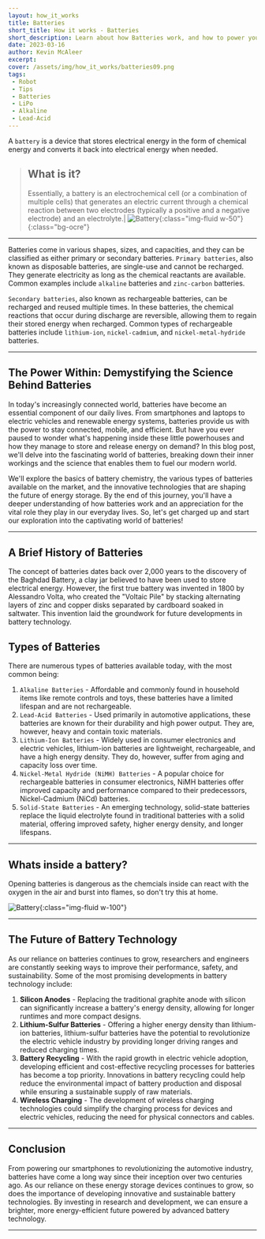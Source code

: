 ```yaml
---
layout: how_it_works
title: Batteries
short_title: How it works - Batteries
short_description: Learn about how Batteries work, and how to power your projects
date: 2023-03-16
author: Kevin McAleer
excerpt: 
cover: /assets/img/how_it_works/batteries09.png
tags:
 - Robot
 - Tips
 - Batteries
 - LiPo
 - Alkaline
 - Lead-Acid
---
```


A `battery` is a device that stores electrical energy in the form of chemical energy and converts it back into electrical energy when needed.

> ## What is it?
>
> Essentially, a battery is an electrochemical cell (or a combination of multiple cells) that generates an electric current through a chemical reaction between two electrodes (typically a positive and a negative electrode) and an electrolyte.| ![Battery](/assets/img/how_it_works/batteries08.png){:class="img-fluid w-50"}
{:class="bg-ocre"}

---

Batteries come in various shapes, sizes, and capacities, and they can be classified as either primary or secondary batteries. `Primary batteries`, also known as disposable batteries, are single-use and cannot be recharged. They generate electricity as long as the chemical reactants are available. Common examples include `alkaline` batteries and `zinc-carbon` batteries.

`Secondary batteries`, also known as rechargeable batteries, can be recharged and reused multiple times. In these batteries, the chemical reactions that occur during discharge are reversible, allowing them to regain their stored energy when recharged. Common types of rechargeable batteries include `lithium-ion`, `nickel-cadmium`, and `nickel-metal-hydride` batteries.

---

## The Power Within: Demystifying the Science Behind Batteries

In today's increasingly connected world, batteries have become an essential component of our daily lives. From smartphones and laptops to electric vehicles and renewable energy systems, batteries provide us with the power to stay connected, mobile, and efficient. But have you ever paused to wonder what's happening inside these little powerhouses and how they manage to store and release energy on demand? In this blog post, we'll delve into the fascinating world of batteries, breaking down their inner workings and the science that enables them to fuel our modern world.

We'll explore the basics of battery chemistry, the various types of batteries available on the market, and the innovative technologies that are shaping the future of energy storage. By the end of this journey, you'll have a deeper understanding of how batteries work and an appreciation for the vital role they play in our everyday lives. So, let's get charged up and start our exploration into the captivating world of batteries!

---

## A Brief History of Batteries

The concept of batteries dates back over 2,000 years to the discovery of the Baghdad Battery, a clay jar believed to have been used to store electrical energy. However, the first true battery was invented in 1800 by Alessandro Volta, who created the "Voltaic Pile" by stacking alternating layers of zinc and copper disks separated by cardboard soaked in saltwater. This invention laid the groundwork for future developments in battery technology.

## Types of Batteries

There are numerous types of batteries available today, with the most common being:

1. `Alkaline Batteries` - Affordable and commonly found in household items like remote controls and toys, these batteries have a limited lifespan and are not rechargeable.
1. `Lead-Acid Batteries` - Used primarily in automotive applications, these batteries are known for their durability and high power output. They are, however, heavy and contain toxic materials.
1. `Lithium-Ion Batteries` - Widely used in consumer electronics and electric vehicles, lithium-ion batteries are lightweight, rechargeable, and have a high energy density. They do, however, suffer from aging and capacity loss over time.
1. `Nickel-Metal Hydride (NiMH) Batteries` - A popular choice for rechargeable batteries in consumer electronics, NiMH batteries offer improved capacity and performance compared to their predecessors, Nickel-Cadmium (NiCd) batteries.
1. `Solid-State Batteries` - An emerging technology, solid-state batteries replace the liquid electrolyte found in traditional batteries with a solid material, offering improved safety, higher energy density, and longer lifespans.

---

## Whats inside a battery?

Opening batteries is dangerous as the chemcials inside can react with the oxygen in the air and burst into flames, so don't try this at home.

![Battery](/assets/img/how_it_works/battery_inside.jpg){:class="img-fluid w-100"}

---

## The Future of Battery Technology

As our reliance on batteries continues to grow, researchers and engineers are constantly seeking ways to improve their performance, safety, and sustainability. Some of the most promising developments in battery technology include:

1. **Silicon Anodes** - Replacing the traditional graphite anode with silicon can significantly increase a battery's energy density, allowing for longer runtimes and more compact designs.
1. **Lithium-Sulfur Batteries** - Offering a higher energy density than lithium-ion batteries, lithium-sulfur batteries have the potential to revolutionize the electric vehicle industry by providing longer driving ranges and reduced charging times.
1. **Battery Recycling** - With the rapid growth in electric vehicle adoption, developing efficient and cost-effective recycling processes for batteries has become a top priority. Innovations in battery recycling could help reduce the environmental impact of battery production and disposal while ensuring a sustainable supply of raw materials.
1. **Wireless Charging** - The development of wireless charging technologies could simplify the charging process for devices and electric vehicles, reducing the need for physical connectors and cables.

---

## Conclusion

From powering our smartphones to revolutionizing the automotive industry, batteries have come a long way since their inception over two centuries ago. As our reliance on these energy storage devices continues to grow, so does the importance of developing innovative and sustainable battery technologies. By investing in research and development, we can ensure a brighter, more energy-efficient future powered by advanced battery technology.

---
